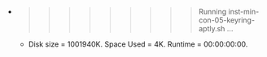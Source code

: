 * >>>>>>>>> Running inst-min-con-05-keyring-aptly.sh ...
  * Disk size = 1001940K. Space Used = 4K. Runtime = 00:00:00:00.
